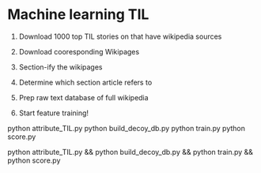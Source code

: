 # Machine learning TIL

1. Download 1000 top TIL stories on that have wikipedia sources
2. Download cooresponding Wikipages
4. Section-ify the wikipages
5. Determine which section article refers to
6. Prep raw text database of full wikipedia

7. Start feature training!

python attribute_TIL.py 
python build_decoy_db.py
python train.py
python score.py

  
python attribute_TIL.py && python build_decoy_db.py && python train.py && python score.py